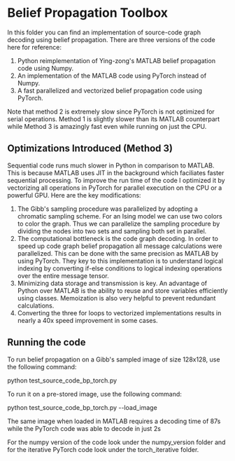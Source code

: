 # Belief Propagation Toolbox

In this folder you can find an implementation of source-code graph decoding using belief propagation.  There are three versions of the code here for reference:

1. Python reimplementation of Ying-zong's MATLAB belief propagation code using Numpy.
2. An implementation of the MATLAB code using PyTorch instead of Numpy.
3. A fast parallelized and vectorized belief propagation code using PyTorch.

Note that method 2 is extremely slow since PyTorch is not optimized for serial operations.  Method 1 is slightly slower than its MATLAB counterpart while Method 3 is amazingly fast even while running on just the CPU.

## Optimizations Introduced (Method 3)

Sequential code runs much slower in Python in comparison to MATLAB.  This is because MATLAB uses JIT in the background which faciliates faster sequential processing.  To improve the run time of the code I optimized it by vectorizing all operations in PyTorch for parallel execution on the CPU or a powerful GPU.  Here are the key modifications:

1. The Gibb's sampling procedure was parallelized by adopting a chromatic sampling scheme.  For an Ising model we can use two colors to color the graph.  Thus we can parallelize the sampling procedure by dividing the nodes into two sets and sampling both set in parallel.
2. The computational bottleneck is the code graph decoding.  In order to speed up code graph belief propagation all message calculations were parallelized.  This can be done with the same precision as MATLAB by using PyTorch.  They key to this implementation is to understand logical indexing by converting if-else conditions to logical indexing operations over the entire message tensor.
3. Minimizing data storage and transmission is key.  An advantage of Python over MATLAB is the ability to reuse and store variables efficiently using classes.  Memoization is also very helpful to prevent redundant calculations.
4. Converting the three for loops to vectorized implementations results in nearly a 40x speed improvement in some cases.

## Running the code

To run belief propagation on a Gibb's sampled image of size 128x128, use the following command:

python test_source_code_bp_torch.py 

To run it on a pre-stored image, use the following command:

python test_source_code_bp_torch.py --load_image

The same image when loaded in MATLAB requires a decoding time of 87s while the PyTorch code was able to decode in just 2s

For the numpy version of the code look under the numpy_version folder and for the iterative PyTorch code look under the torch_iterative folder.